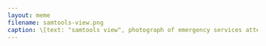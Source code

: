 ```yaml
---
layout: meme
filename: samtools-view.png
caption: \[text: "samtools view", photograph of emergency services attending to what's left of your terminal\]
---
```

